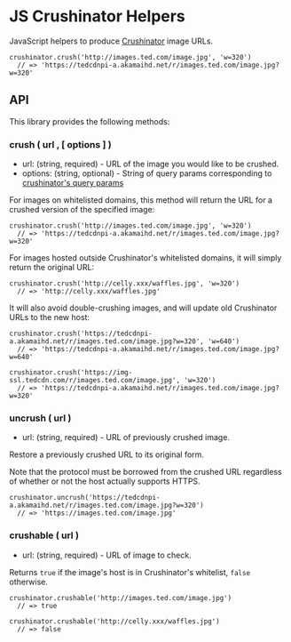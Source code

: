 # JS Crushinator Helpers

JavaScript helpers to produce [Crushinator](https://github.com/tedconf/crushinator) image URLs.

    crushinator.crush('http://images.ted.com/image.jpg', 'w=320')
      // => 'https://tedcdnpi-a.akamaihd.net/r/images.ted.com/image.jpg?w=320'

## API

This library provides the following methods:

### crush ( url , [ options ] )

* url: (string, required) - URL of the image you would like to be crushed.
* options: (string, optional) - String of query params corresponding to [crushinator's query params](https://github.com/tedconf/crushinator#image-resize-get-values)

For images on whitelisted domains, this method will return the URL for a crushed version of the specified image:

    crushinator.crush('http://images.ted.com/image.jpg', 'w=320')
      // => 'https://tedcdnpi-a.akamaihd.net/r/images.ted.com/image.jpg?w=320'

For images hosted outside Crushinator's whitelisted domains, it will simply return the original URL:

    crushinator.crush('http://celly.xxx/waffles.jpg', 'w=320')
      // => 'http://celly.xxx/waffles.jpg'

It will also avoid double-crushing images, and will update old Crushinator URLs to the new host:

    crushinator.crush('https://tedcdnpi-a.akamaihd.net/r/images.ted.com/image.jpg?w=320', 'w=640')
      // => 'https://tedcdnpi-a.akamaihd.net/r/images.ted.com/image.jpg?w=640'

    crushinator.crush('https://img-ssl.tedcdn.com/r/images.ted.com/image.jpg', 'w=320')
      // => 'https://tedcdnpi-a.akamaihd.net/r/images.ted.com/image.jpg?w=320'

### uncrush ( url )

* url: (string, required) - URL of previously crushed image.

Restore a previously crushed URL to its original form.

Note that the protocol must be borrowed from the crushed URL regardless of whether or not the host actually supports HTTPS.

    crushinator.uncrush('https://tedcdnpi-a.akamaihd.net/r/images.ted.com/image.jpg?w=320')
      // => 'https://images.ted.com/image.jpg'

### crushable ( url )

* url: (string, required) - URL of image to check.

Returns `true` if the image's host is in Crushinator's whitelist, `false` otherwise.

    crushinator.crushable('http://images.ted.com/image.jpg')
      // => true

    crushinator.crushable('http://celly.xxx/waffles.jpg')
      // => false

